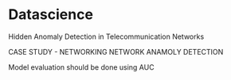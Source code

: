 # Datascience
Hidden Anomaly Detection in Telecommunication Networks

CASE STUDY - NETWORKING
NETWORK ANAMOLY DETECTION

Model  evaluation should be done using AUC
